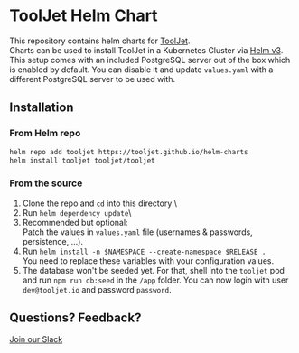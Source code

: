 # ToolJet Helm Chart
This repository contains helm charts for [ToolJet](https://github.com/ToolJet/ToolJet).\
Charts can be used to install ToolJet in a Kubernetes Cluster via [Helm v3](https://helm.sh).\
This setup comes with an included PostgreSQL server out of the box which is enabled by default. You can disable it and update `values.yaml` with a different PostgreSQL server to be used with.

## Installation

### From Helm repo
```bash
helm repo add tooljet https://tooljet.github.io/helm-charts
helm install tooljet tooljet/tooljet
```

### From the source
1) Clone the repo and `cd` into this directory \
2) Run `helm dependency update`\
3) Recommended but optional:\
Patch the values in `values.yaml` file (usernames & passwords, persistence, ...).
4) Run `helm install -n $NAMESPACE --create-namespace $RELEASE .`\
You need to replace these variables with your configuration values.
5) The database won't be seeded yet. For that, shell into the `tooljet` pod and run `npm run db:seed` in the `/app` folder. You can now login with user `dev@tooljet.io` and password `password`.

## Questions? Feedback?
[Join our Slack](https://join.slack.com/t/tooljet/shared_invite/zt-r2neyfcw-KD1COL6t2kgVTlTtAV5rtg)
